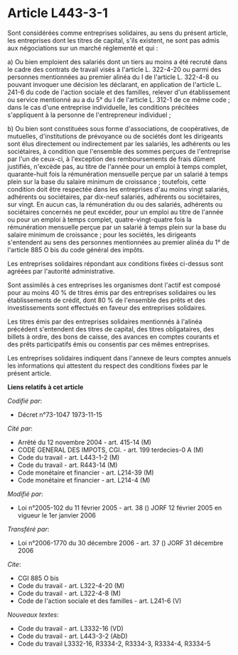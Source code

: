 # Article L443-3-1

Sont considérées comme entreprises solidaires, au sens du présent article, les entreprises dont les titres de capital, s'ils
existent, ne sont pas admis aux négociations sur un marché réglementé et qui :

a) Ou bien emploient des salariés dont un tiers au moins a été recruté dans le cadre des contrats de travail visés à
l'article L. 322-4-20 ou parmi des personnes mentionnées au premier alinéa du I de l'article L. 322-4-8 ou pouvant invoquer
une décision les déclarant, en application de l'article L. 241-6 du code de l'action sociale et des familles, relever d'un
établissement ou service mentionné au a du 5° du I de l'article L. 312-1 de ce même code ; dans le cas d'une entreprise
individuelle, les conditions précitées s'appliquent à la personne de l'entrepreneur individuel ;

b) Ou bien sont constituées sous forme d'associations, de coopératives, de mutuelles, d'institutions de prévoyance ou de
sociétés dont les dirigeants sont élus directement ou indirectement par les salariés, les adhérents ou les sociétaires, à
condition que l'ensemble des sommes perçues de l'entreprise par l'un de ceux-ci, à l'exception des remboursements de frais
dûment justifiés, n'excède pas, au titre de l'année pour un emploi à temps complet, quarante-huit fois la rémunération
mensuelle perçue par un salarié à temps plein sur la base du salaire minimum de croissance ; toutefois, cette condition doit
être respectée dans les entreprises d'au moins vingt salariés, adhérents ou sociétaires, par dix-neuf salariés, adhérents ou
sociétaires, sur vingt. En aucun cas, la rémunération du ou des salariés, adhérents ou sociétaires concernés ne peut excéder,
pour un emploi au titre de l'année ou pour un emploi à temps complet, quatre-vingt-quatre fois la rémunération mensuelle
perçue par un salarié à temps plein sur la base du salaire minimum de croissance ; pour les sociétés, les dirigeants
s'entendent au sens des personnes mentionnées au premier alinéa du 1° de l'article 885 O bis du code général des impôts.

Les entreprises solidaires répondant aux conditions fixées ci-dessus sont agréées par l'autorité administrative.

Sont assimilés à ces entreprises les organismes dont l'actif est composé pour au moins 40 % de titres émis par des
entreprises solidaires ou les établissements de crédit, dont 80 % de l'ensemble des prêts et des investissements sont
effectués en faveur des entreprises solidaires.

Les titres émis par des entreprises solidaires mentionnés à l'alinéa précédent s'entendent des titres de capital, des titres
obligataires, des billets à ordre, des bons de caisse, des avances en comptes courants et des prêts participatifs émis ou
consentis par ces mêmes entreprises.

Les entreprises solidaires indiquent dans l'annexe de leurs comptes annuels les informations qui attestent du respect des
conditions fixées par le présent article.

**Liens relatifs à cet article**

_Codifié par_:

  - Décret n°73-1047 1973-11-15

_Cité par_:

  - Arrêté du 12 novembre 2004 - art. 415-14 (M)
  - CODE GENERAL DES IMPOTS, CGI. - art. 199 terdecies-0 A (M)
  - Code du travail - art. L443-1-2 (M)
  - Code du travail - art. R443-14 (M)
  - Code monétaire et financier - art. L214-39 (M)
  - Code monétaire et financier - art. L214-4 (M)

_Modifié par_:

  - Loi n°2005-102 du 11 février 2005 - art. 38 () JORF 12 février 2005 en vigueur le 1er janvier 2006

_Transféré par_:

  - Loi n°2006-1770 du 30 décembre 2006 - art. 37 () JORF 31 décembre 2006

_Cite_:

  - CGI 885 O bis
  - Code du travail - art. L322-4-20 (M)
  - Code du travail - art. L322-4-8 (M)
  - Code de l'action sociale et des familles - art. L241-6 (V)

_Nouveaux textes_:

  - Code du travail - art. L3332-16 (VD)
  - Code du travail - art. L443-3-2 (AbD)
  - Code du travail L3332-16, R3334-2, R3334-3, R3334-4, R3334-5
